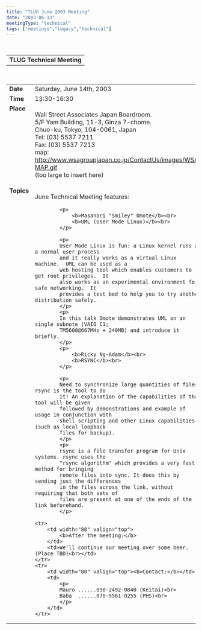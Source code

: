 ```yaml
---
title: "TLUG June 2003 Meeting"
date: "2003-06-13"
meetingType: "technical"
tags: ["meetings","legacy","technical"]
---
```


<br>

<table border="0" cellpadding="3" cellspacing="1" width="70%"><tr>
		<td /><b>TLUG Technical Meeting</b></td></tr>
</table><br>

<table border="0" width="70%" cellpadding="1" cellspacing="1">
	<tr>
		<td width="80" valign="top"><b>Date</b></td>
		<td>Saturday, June 14th, 2003<br></td>
	</tr>
	<tr>
		<td width="80" valign="top"><b>Time</b></td>
		<td> 13:30-16:30<br></td>
	</tr>
	<tr>
		<td width="80" valign="top"><b>Place</b></td>
		<td>
			<p>
			Wall Street Associates Japan Boardroom.<br>
			5/F Yam Building, 11-3, Ginza 7-chome.<br>
			Chuo-ku, Tokyo, 104-0061, Japan<br>
			Tel: 	(03) 5537 7211<br>
			Fax: 	(03) 5537 7213<br>
			map:  <a href="http://www.wsagroupjapan.co.jp/ContactUs/images/WSA-MAP.gif" target="_blank">
			http://www.wsagroupjapan.co.jp/ContactUs/images/WSA-MAP.gif</a><br>
			(too large to insert here)
			</p>
		</td>
	</tr>
	<tr>
		<td width="80" valign="top"><b>Topics</b></td>
		<td>
			<p>June Technical Meeting features:  </p>
			
			<p>
				<b>Masanori "Smiley" Omote</b><br>
				<b>UML (User Mode Linux)</b><br>
			</p>
			
			<p>
			User Mode Linux is fun: a Linux kernel runs as a normal user process
			and it really works as a virtual Linux machine.  UML can be used as a
			web hosting tool which enables customers to get root privileges.  It
			also works as an experimental environment for safe networking.  It
			provides a test bed to help you to try another distribution safely.
			</p>
			<p>
			In this talk Omote demonstrates UML on an single subnote (VAIO C1;
			TM5600@667MHz + 240MB) and introduce it briefly. 
			</p>
			<p>
				<b>Ricky Ng-Adam</b><br>
				<b>RSYNC</b><br>
			</p>
			
			<p>
			Need to synchronize large quantities of files? rsync is the tool to do
			it! An explanation of the capabilities of that tool will be given
			followed by demonstrations and example of usage in conjunction with
			shell scripting and other Linux capabilities (such as local loopback
			files for backup).
			</p>
			<p>
			rsync is a file transfer program for Unix systems. rsync uses the 
			"rsync algorithm" which provides a very fast method for bringing 
			remote files into sync. It does this by sending just the differences 
			in the files across the link, without requiring that both sets of 
			files are present at one of the ends of the link beforehand.
			</p>
			
	<tr>
		<td width="80" valign="top">
			<b>After the meeting:</b>
		</td>
		<td>We'll continue our meeting over some beer. (Place TBD)<br></td>
	</tr>
	<tr>
		<td width="80" valign="top"><b>Contact:</b></td>
		<td>
			<p>
			Mauro ......090-2492-0840 (Keitai)<br>
			Baba  ......070-5561-0255 (PHS)<br>
			</p>
		</td>
	</tr>
</table>
<br>
